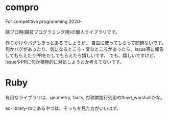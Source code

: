 # compro

For competitive programming 2020-

競プロ用(競技プログラミング用)の個人ライブラリです。

作りかけやバグもきっとあるでしょうが、
自由に使ってもらって問題ないです。
何かバグがあったり、気になるところ・変なところがあったら、Issue等に報告してもらえたりPRをだしてもらえたら嬉しいです。
でも、嬉しいですけど、IssueやPRに何か積極的に対処しようとか考えてないです。

# Ruby

有用なライブラリは、geometry, facts, 対称隣接行列用のfloyd_warshallかな。

ac-library-rbにあるやつは、そっちを見た方がいいはず。
